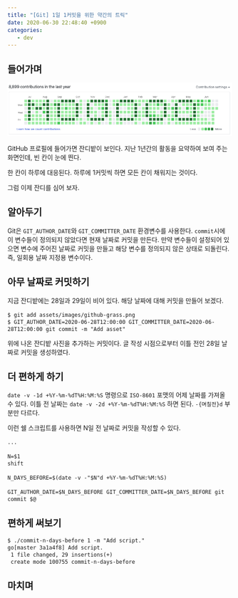 ```yaml
---
title: "[Git] 1일 1커밋을 위한 약간의 트릭"
date: 2020-06-30 22:48:40 +0900
categories:
   - dev
---
```


## 들어가며

![github-grass.png](/assets/images/github-grass.png)

GitHub 프로필에 들어가면 잔디밭이 보인다. 지난 1년간의 활동을 요약하여 보여 주는 화면인데, 빈 칸이 눈에 띈다.

한 칸이 하루에 대응된다. 하루에 1커밋씩 하면 모든 칸이 채워지는 것이다.

그럼 이제 잔디를 심어 보자.

## 알아두기

Git은 `GIT_AUTHOR_DATE`와 `GIT_COMMITTER_DATE` 환경변수를 사용한다. `commit`시에 이 변수들이 정의되지 않았다면 현재 날짜로 커밋을 만든다. 만약 변수들이 설정되어 있으면 변수에 주어진 날짜로 커밋을 만들고 해당 변수를 정의되지 않은 상태로 되돌린다. 즉, 일회용 날짜 지정용 변수이다.

## 아무 날짜로 커밋하기

지금 잔디밭에는 28일과 29일이 비어 있다. 해당 날짜에 대해 커밋을 만들어 보겠다.

~~~shell
$ git add assets/images/github-grass.png
$ GIT_AUTHOR_DATE=2020-06-28T12:00:00 GIT_COMMITTER_DATE=2020-06-28T12:00:00 git commit -m "Add asset"
~~~

위에 나온 잔디밭 사진을 추가하는 커밋이다. 글 작성 시점으로부터 이틀 전인 28일 날짜로 커밋을 생성하였다.

## 더 편하게 하기

`date -v -1d +%Y-%m-%dT%H:%M:%S` 명령으로 `ISO-8601` 포맷의 어제 날짜를 가져올 수 있다. 이틀 전 날짜는 `date -v -2d +%Y-%m-%dT%H:%M:%S` 하면 된다. `-{며칠전}d` 부분만 다르다.

이런 쉘 스크립트를 사용하면 N일 전 날짜로 커밋을 작성할 수 있다.

~~~shell
...

N=$1
shift

N_DAYS_BEFORE=$(date -v -"$N"d +%Y-%m-%dT%H:%M:%S)

GIT_AUTHOR_DATE=$N_DAYS_BEFORE GIT_COMMITTER_DATE=$N_DAYS_BEFORE git commit $@
~~~

## 편하게 써보기

~~~shell
$ ./commit-n-days-before 1 -m "Add script."
go[master 3a1a4f8] Add script.
 1 file changed, 29 insertions(+)
 create mode 100755 commit-n-days-before
~~~

## 마치며
